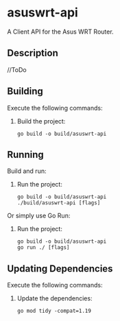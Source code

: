 # asuswrt-api
A Client API for the Asus WRT Router.

## Description

//ToDo

## Building

Execute the following commands:

1. Build the project:

   ```shell
   go build -o build/asuswrt-api
   ```

## Running

Build and run:

1. Run the project:

   ```shell
   go build -o build/asuswrt-api
   ./build/asuswrt-api [flags]
   ```

Or simply use Go Run:

1. Run the project:

   ```shell
   go build -o build/asuswrt-api
   go run ./ [flags]
   ```

## Updating Dependencies

Execute the following commands:

1. Update the dependencies:

   ```shell
   go mod tidy -compat=1.19
   ```
